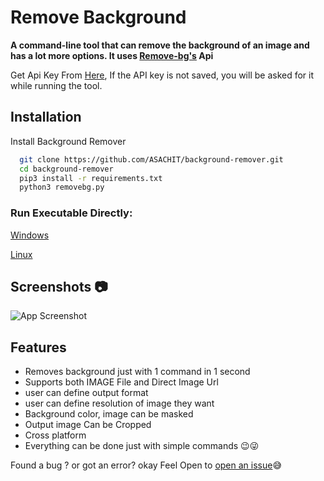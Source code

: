 
# Remove Background 

**A command-line tool that can remove the background of an image and has a lot more options.
It uses [Remove-bg's](https://www.remove.bg/) Api**


Get Api Key From [Here](https://www.remove.bg/api#remove-background), If the API key is not saved, you will be asked for it while running the tool.

## Installation

Install Background Remover

```bash
  git clone https://github.com/ASACHIT/background-remover.git
  cd background-remover
  pip3 install -r requirements.txt
  python3 removebg.py  
```
### Run Executable Directly:
[Windows](https://github.com/ASACHIT/background-remover/releases/tag/v1.0-window)

[Linux](https://github.com/ASACHIT/background-remover/releases/tag/v1.0)
    
## Screenshots 📷

![App Screenshot](https://i.imgur.com/8x0AieI.png)

  
## Features

- Removes background just with 1 command in 1 second
- Supports both IMAGE File and Direct Image Url
- user can define output format
- user can define resolution of image they want
- Background color, image can be masked
- Output image Can be Cropped
- Cross platform
- Everything can be done just with simple commands 😉😜
  
Found a bug ? or got an error? okay Feel Open to [open an issue](https://github.com/ASACHIT/background-remover/issues)😅 
